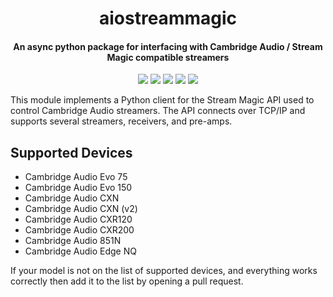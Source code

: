 <div align="center">

# aiostreammagic

#### An async python package for interfacing with Cambridge Audio / Stream Magic compatible streamers


[![](https://github.com/noahhusby/aiostreammagic/actions/workflows/publish.yml/badge.svg)](https://github.com/noahhusby/aiostreammagic/actions/workflows/build.yml)
[![](https://img.shields.io/github/license/noahhusby/aiostreammagic)](https://github.com/noahhusby/aiostreammagic/blob/main/LICENSE)
[![](https://img.shields.io/pypi/implementation/aiostreammagic
)](https://pypi.org/project/aiostreammagic/)
[![](https://img.shields.io/pypi/v/aiostreammagic
)](https://pypi.org/project/aiostreammagic/)
[![](https://img.shields.io/pypi/dm/aiostreammagic
)](https://pypi.org/project/aiostreammagic/)

</div>

This module implements a Python client for the Stream Magic API used to control Cambridge Audio streamers. The API connects over TCP/IP and supports several streamers, receivers, and pre-amps.

## Supported Devices
- Cambridge Audio Evo 75
- Cambridge Audio Evo 150
- Cambridge Audio CXN
- Cambridge Audio CXN (v2)
- Cambridge Audio CXR120
- Cambridge Audio CXR200
- Cambridge Audio 851N
- Cambridge Audio Edge NQ

If your model is not on the list of supported devices, and everything works correctly then add it to the list by opening a pull request.
